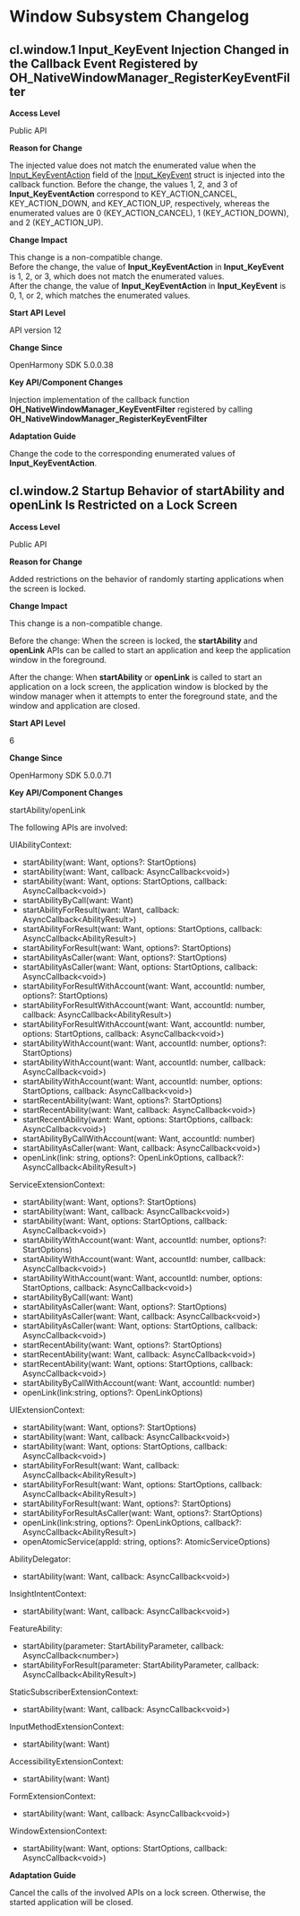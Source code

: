 # Window Subsystem Changelog

## cl.window.1 Input_KeyEvent Injection Changed in the Callback Event Registered by OH_NativeWindowManager_RegisterKeyEventFilter

**Access Level**

Public API

**Reason for Change**

The injected value does not match the enumerated value when the [Input_KeyEventAction](../../../application-dev/reference/apis-input-kit/input.md#input_keyeventaction) field of the [Input_KeyEvent](../../../application-dev/reference/apis-input-kit/input.md) struct is injected into the callback function. Before the change, the values 1, 2, and 3 of **Input_KeyEventAction** correspond to KEY_ACTION_CANCEL, KEY_ACTION_DOWN, and KEY_ACTION_UP, respectively, whereas the enumerated values are 0 (KEY_ACTION_CANCEL), 1 (KEY_ACTION_DOWN), and 2 (KEY_ACTION_UP).

**Change Impact**

This change is a non-compatible change.<br>
Before the change, the value of **Input_KeyEventAction** in **Input_KeyEvent** is 1, 2, or 3, which does not match the enumerated values.<br>
After the change, the value of **Input_KeyEventAction** in **Input_KeyEvent** is 0, 1, or 2, which matches the enumerated values.<br>

**Start API Level**

API version 12

**Change Since**

OpenHarmony SDK 5.0.0.38

**Key API/Component Changes**

Injection implementation of the callback function **OH_NativeWindowManager_KeyEventFilter** registered by calling **OH_NativeWindowManager_RegisterKeyEventFilter**

**Adaptation Guide**

Change the code to the corresponding enumerated values of **Input_KeyEventAction**.

## cl.window.2 Startup Behavior of startAbility and openLink Is Restricted on a Lock Screen

**Access Level**

Public API

**Reason for Change**

Added restrictions on the behavior of randomly starting applications when the screen is locked.

**Change Impact**

This change is a non-compatible change.

Before the change: When the screen is locked, the **startAbility** and **openLink** APIs can be called to start an application and keep the application window in the foreground.

After the change: When **startAbility** or **openLink** is called to start an application on a lock screen, the application window is blocked by the window manager when it attempts to enter the foreground state, and the window and application are closed.

**Start API Level**

6

**Change Since**

OpenHarmony SDK 5.0.0.71

**Key API/Component Changes**

startAbility/openLink

The following APIs are involved: 

UIAbilityContext:

- startAbility(want: Want, options?: StartOptions)
- startAbility(want: Want, callback: AsyncCallback&lt;void&gt;)
- startAbility(want: Want, options: StartOptions, callback: AsyncCallback&lt;void&gt;)
- startAbilityByCall(want: Want)
- startAbilityForResult(want: Want, callback: AsyncCallback&lt;AbilityResult&gt;)
- startAbilityForResult(want: Want, options: StartOptions, callback: AsyncCallback&lt;AbilityResult&gt;)
- startAbilityForResult(want: Want, options?: StartOptions)
- startAbilityAsCaller(want: Want, options?: StartOptions)
- startAbilityAsCaller(want: Want, options: StartOptions, callback: AsyncCallback&lt;void&gt;)
- startAbilityForResultWithAccount(want: Want, accountId: number, options?: StartOptions)
- startAbilityForResultWithAccount(want: Want, accountId: number, callback: AsyncCallback&lt;AbilityResult&gt;)
- startAbilityForResultWithAccount(want: Want, accountId: number, options: StartOptions, callback: AsyncCallback&lt;void&gt;)
- startAbilityWithAccount(want: Want, accountId: number, options?: StartOptions)
- startAbilityWithAccount(want: Want, accountId: number, callback: AsyncCallback&lt;void&gt;)
- startAbilityWithAccount(want: Want, accountId: number, options: StartOptions, callback: AsyncCallback&lt;void&gt;)
- startRecentAbility(want: Want, options?: StartOptions)
- startRecentAbility(want: Want, callback: AsyncCallback&lt;void&gt;)
- startRecentAbility(want: Want, options: StartOptions, callback: AsyncCallback&lt;void&gt;)
- startAbilityByCallWithAccount(want: Want, accountId: number)
- startAbilityAsCaller(want: Want, callback: AsyncCallback&lt;void&gt;)
- openLink(link: string, options?: OpenLinkOptions, callback?: AsyncCallback&lt;AbilityResult&gt;)

ServiceExtensionContext:
- startAbility(want: Want, options?: StartOptions)
- startAbility(want: Want, callback: AsyncCallback&lt;void&gt;)
- startAbility(want: Want, options: StartOptions, callback: AsyncCallback&lt;void&gt;)
- startAbilityWithAccount(want: Want, accountId: number, options?: StartOptions)
- startAbilityWithAccount(want: Want, accountId: number, callback: AsyncCallback&lt;void&gt;)
- startAbilityWithAccount(want: Want, accountId: number, options: StartOptions, callback: AsyncCallback&lt;void&gt;)
- startAbilityByCall(want: Want)
- startAbilityAsCaller(want: Want, options?: StartOptions)
- startAbilityAsCaller(want: Want, callback: AsyncCallback&lt;void&gt;)
- startAbilityAsCaller(want: Want, options: StartOptions, callback: AsyncCallback&lt;void&gt;)
- startRecentAbility(want: Want, options?: StartOptions)
- startRecentAbility(want: Want, callback: AsyncCallback&lt;void&gt;)
- startRecentAbility(want: Want, options: StartOptions, callback: AsyncCallback&lt;void&gt;)
- startAbilityByCallWithAccount(want: Want, accountId: number)
- openLink(link:string, options?: OpenLinkOptions)

UIExtensionContext:
- startAbility(want: Want, options?: StartOptions)
- startAbility(want: Want, callback: AsyncCallback&lt;void&gt;)
- startAbility(want: Want, options: StartOptions, callback: AsyncCallback&lt;void&gt;)
- startAbilityForResult(want: Want, callback: AsyncCallback&lt;AbilityResult&gt;)
- startAbilityForResult(want: Want, options: StartOptions, callback: AsyncCallback&lt;AbilityResult&gt;)
- startAbilityForResult(want: Want, options?: StartOptions)
- startAbilityForResultAsCaller(want: Want, options?: StartOptions)
- openLink(link:string, options?: OpenLinkOptions, callback?: AsyncCallback&lt;AbilityResult&gt;)
- openAtomicService(appId: string, options?: AtomicServiceOptions)

AbilityDelegator:
- startAbility(want: Want, callback: AsyncCallback&lt;void&gt;)

InsightIntentContext:
- startAbility(want: Want, callback: AsyncCallback&lt;void&gt;)

FeatureAbility:
- startAbility(parameter: StartAbilityParameter, callback: AsyncCallback&lt;number&gt;)
- startAbilityForResult(parameter: StartAbilityParameter, callback: AsyncCallback&lt;AbilityResult&gt;)

StaticSubscriberExtensionContext:
- startAbility(want: Want, callback: AsyncCallback&lt;void&gt;)

InputMethodExtensionContext:
- startAbility(want: Want)

AccessibilityExtensionContext:
- startAbility(want: Want)

FormExtensionContext:
- startAbility(want: Want, callback: AsyncCallback&lt;void&gt;)

WindowExtensionContext:
- startAbility(want: Want, options: StartOptions, callback: AsyncCallback&lt;void&gt;)

**Adaptation Guide**

Cancel the calls of the involved APIs on a lock screen. Otherwise, the started application will be closed.
